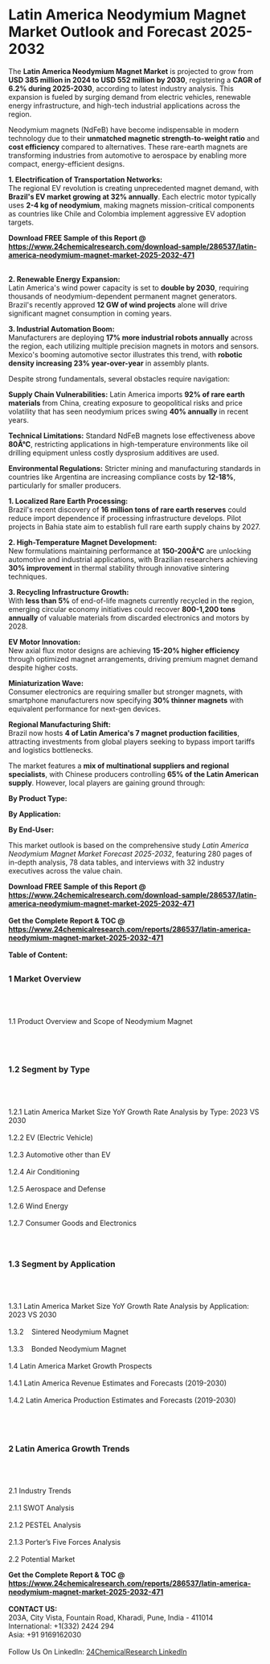 <h1>Latin America Neodymium Magnet Market Outlook and Forecast 2025-2032</h1><p>The <strong>Latin America Neodymium Magnet Market</strong> is projected to grow from <strong>USD 385 million in 2024 to USD 552 million by 2030</strong>, registering a <strong>CAGR of 6.2% during 2025-2030</strong>, according to latest industry analysis. This expansion is fueled by surging demand from electric vehicles, renewable energy infrastructure, and high-tech industrial applications across the region.</p><p>Neodymium magnets (NdFeB) have become indispensable in modern technology due to their <strong>unmatched magnetic strength-to-weight ratio</strong> and <strong>cost efficiency</strong> compared to alternatives. These rare-earth magnets are transforming industries from automotive to aerospace by enabling more compact, energy-efficient designs.</p><p><strong>1. Electrification of Transportation Networks:</strong><br>
The regional EV revolution is creating unprecedented magnet demand, with <strong>Brazil's EV market growing at 32% annually</strong>. Each electric motor typically uses <strong>2-4 kg of neodymium</strong>, making magnets mission-critical components as countries like Chile and Colombia implement aggressive EV adoption targets.</p><div><b>Download FREE Sample of this Report @ 
            <a href="https://www.24chemicalresearch.com/download-sample/286537/latin-america-neodymium-magnet-market-2025-2032-471">
            https://www.24chemicalresearch.com/download-sample/286537/latin-america-neodymium-magnet-market-2025-2032-471</a></b></div><br><p><strong>2. Renewable Energy Expansion:</strong><br>
Latin America's wind power capacity is set to <strong>double by 2030</strong>, requiring thousands of neodymium-dependent permanent magnet generators. Brazil's recently approved <strong>12 GW of wind projects</strong> alone will drive significant magnet consumption in coming years.</p><p><strong>3. Industrial Automation Boom:</strong><br>
Manufacturers are deploying <strong>17% more industrial robots annually</strong> across the region, each utilizing multiple precision magnets in motors and sensors. Mexico's booming automotive sector illustrates this trend, with <strong>robotic density increasing 23% year-over-year</strong> in assembly plants.</p><p>Despite strong fundamentals, several obstacles require navigation:</p><p><strong>Supply Chain Vulnerabilities:</strong> Latin America imports <strong>92% of rare earth materials</strong> from China, creating exposure to geopolitical risks and price volatility that has seen neodymium prices swing <strong>40% annually</strong> in recent years.</p><p><strong>Technical Limitations:</strong> Standard NdFeB magnets lose effectiveness above <strong>80Â°C</strong>, restricting applications in high-temperature environments like oil drilling equipment unless costly dysprosium additives are used.</p><p><strong>Environmental Regulations:</strong> Stricter mining and manufacturing standards in countries like Argentina are increasing compliance costs by <strong>12-18%</strong>, particularly for smaller producers.</p><p><strong>1. Localized Rare Earth Processing:</strong><br>
Brazil's recent discovery of <strong>16 million tons of rare earth reserves</strong> could reduce import dependence if processing infrastructure develops. Pilot projects in Bahia state aim to establish full rare earth supply chains by 2027.</p><p><strong>2. High-Temperature Magnet Development:</strong><br>
New formulations maintaining performance at <strong>150-200Â°C</strong> are unlocking automotive and industrial applications, with Brazilian researchers achieving <strong>30% improvement</strong> in thermal stability through innovative sintering techniques.</p><p><strong>3. Recycling Infrastructure Growth:</strong><br>
With <strong>less than 5%</strong> of end-of-life magnets currently recycled in the region, emerging circular economy initiatives could recover <strong>800-1,200 tons annually</strong> of valuable materials from discarded electronics and motors by 2028.</p><p><strong>EV Motor Innovation:</strong><br>
	New axial flux motor designs are achieving <strong>15-20% higher efficiency</strong> through optimized magnet arrangements, driving premium magnet demand despite higher costs.</p><p><strong>Miniaturization Wave:</strong><br>
	Consumer electronics are requiring smaller but stronger magnets, with smartphone manufacturers now specifying <strong>30% thinner magnets</strong> with equivalent performance for next-gen devices.</p><p><strong>Regional Manufacturing Shift:</strong><br>
	Brazil now hosts <strong>4 of Latin America's 7 magnet production facilities</strong>, attracting investments from global players seeking to bypass import tariffs and logistics bottlenecks.</p><p>The market features a <strong>mix of multinational suppliers and regional specialists</strong>, with Chinese producers controlling <strong>65% of the Latin American supply</strong>. However, local players are gaining ground through:</p><p><strong>By Product Type:</strong></p><p><strong>By Application:</strong></p><p><strong>By End-User:</strong></p><p>This market outlook is based on the comprehensive study <em>Latin America Neodymium Magnet Market Forecast 2025-2032</em>, featuring 280 pages of in-depth analysis, 78 data tables, and interviews with 32 industry executives across the value chain.</p><div><b>Download FREE Sample of this Report @ 
            <a href="https://www.24chemicalresearch.com/download-sample/286537/latin-america-neodymium-magnet-market-2025-2032-471">
            https://www.24chemicalresearch.com/download-sample/286537/latin-america-neodymium-magnet-market-2025-2032-471</a></b></div><br><div><b>Get the Complete Report & TOC @ 
            <a href="https://www.24chemicalresearch.com/reports/286537/latin-america-neodymium-magnet-market-2025-2032-471">
            https://www.24chemicalresearch.com/reports/286537/latin-america-neodymium-magnet-market-2025-2032-471</a></b></div><br>
            <b>Table of Content:</b><p><h2><span style="font-size:16px"><strong>1 Market Overview&nbsp;&nbsp; &nbsp;</strong></span></h2><br />
<br />
<p>1.1 Product Overview and Scope of Neodymium Magnet&nbsp;</p><br />
<br />
<h2><strong><span style="font-size:16px">1.2 Segment by Type&nbsp;&nbsp; &nbsp;</span></strong></h2><br />
<br />
<p>1.2.1 Latin America Market Size YoY Growth Rate Analysis by Type: 2023 VS 2030&nbsp;&nbsp; &nbsp;<br /><br />
1.2.2 EV (Electric Vehicle)&nbsp;&nbsp; &nbsp;<br /><br />
1.2.3 Automotive other than EV<br /><br />
1.2.4 Air Conditioning<br /><br />
1.2.5 Aerospace and Defense<br /><br />
1.2.6 Wind Energy<br /><br />
1.2.7 Consumer Goods and Electronics<br /><br />
<br />
<h2><span style="font-size:16px"><strong>1.3 Segment by Application&nbsp;&nbsp;</strong></span></h2><br />
<br />
<p>1.3.1 Latin America Market Size YoY Growth Rate Analysis by Application: 2023 VS 2030&nbsp;&nbsp; &nbsp;<br /><br />
1.3.2&nbsp;&nbsp; &nbsp;Sintered Neodymium Magnet<br /><br />
1.3.3&nbsp;&nbsp; &nbsp;Bonded Neodymium Magnet<br /><br />
1.4 Latin America Market Growth Prospects&nbsp;&nbsp; &nbsp;<br /><br />
1.4.1 Latin America Revenue Estimates and Forecasts (2019-2030)&nbsp;&nbsp; &nbsp;<br /><br />
1.4.2 Latin America Production Estimates and Forecasts (2019-2030)&nbsp;&nbsp;</p><br />
<br />
<h2><span style="font-size:16px"><strong>2 Latin America Growth Trends&nbsp;&nbsp; &nbsp;</strong></span></h2><br />
<br />
<p>2.1 Industry Trends&nbsp;&nbsp; &nbsp;<br /><br />
2.1.1 SWOT Analysis&nbsp;&nbsp; &nbsp;<br /><br />
2.1.2 PESTEL Analysis&nbsp;&nbsp; &nbsp;<br /><br />
2.1.3 Porter&rsquo;s Five Forces Analysis&nbsp;&nbsp; &nbsp;<br /><br />
2.2 Potential Market</p><div><b>Get the Complete Report & TOC @ 
            <a href="https://www.24chemicalresearch.com/reports/286537/latin-america-neodymium-magnet-market-2025-2032-471">
            https://www.24chemicalresearch.com/reports/286537/latin-america-neodymium-magnet-market-2025-2032-471</a></b></div><br><b>CONTACT US:</b><br>
            203A, City Vista, Fountain Road, Kharadi, Pune, India - 411014<br>
            International: +1(332) 2424 294<br>
            Asia: +91 9169162030 <br><br>
            Follow Us On LinkedIn: <a href="https://www.linkedin.com/company/24chemicalresearch/">24ChemicalResearch LinkedIn</a>